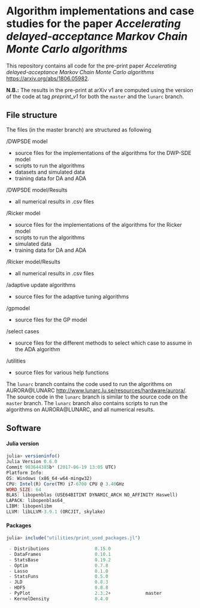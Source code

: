 # Algorithm implementations and case studies for the paper *Accelerating delayed-acceptance Markov Chain Monte Carlo algorithms*

This repository contains all code for the pre-print paper *Accelerating delayed-acceptance Markov Chain Monte Carlo algorithms* https://arxiv.org/abs/1806.05982.

**N.B.:** The results in the pre-print at arXiv v1 are computed using the version of the code at tag *preprint_v1* for both the `master` and the `lunarc` branch.  


## File structure

The files (in the master branch) are structured as following

/DWPSDE model
- source files for the implementations of the algorithms for the DWP-SDE model
- scripts to run the algorithms
- datasets and simulated data
- training data for DA and ADA

/DWPSDE model/Results
- all numerical results in .csv files

/Ricker model
- source files for the implementations of the algorithms for the Ricker model
- scripts to run the algorithms
- simulated data
- training data for DA and ADA

/Ricker model/Results
- all numerical results in .csv files

/adaptive update algorithms
- source files for the adaptive tuning algorithms

/gpmodel
- source files for the GP model

/select cases
- source files for the different methods to select which case to assume in the ADA algorithm

/utilities

- source files for various help functions


The `lunarc` branch contains the code used to run the algorithms on AURORA@LUNARC  http://www.lunarc.lu.se/resources/hardware/aurora/. The source code in the `lunarc` branch is similar to the source code on the `master` branch. The `lunarc` branch also contains scripts to run the algorithms on AURORA@LUNARC, and all numerical results.

## Software  

#### Julia version

```julia
julia> versioninfo()
Julia Version 0.6.0
Commit 903644385b* (2017-06-19 13:05 UTC)
Platform Info:
OS: Windows (x86_64-w64-mingw32)
CPU: Intel(R) Core(TM) i7-6700 CPU @ 3.40GHz
WORD_SIZE: 64
BLAS: libopenblas (USE64BITINT DYNAMIC_ARCH NO_AFFINITY Haswell)
LAPACK: libopenblas64_
LIBM: libopenlibm
LLVM: libLLVM-3.9.1 (ORCJIT, skylake)
```

#### Packages
```julia
julia> include("utilities/print_used_packages.jl")

 - Distributions                 0.15.0
 - DataFrames                    0.10.1
 - StatsBase                     0.19.2
 - Optim                         0.7.8
 - Lasso                         0.1.0
 - StatsFuns                     0.5.0
 - JLD                           0.8.3
 - HDF5                          0.8.8
 - PyPlot                        2.3.2+             master
 - KernelDensity                 0.4.0
```
